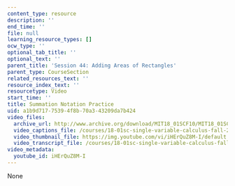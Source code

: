 ```yaml
---
content_type: resource
description: ''
end_time: ''
file: null
learning_resource_types: []
ocw_type: ''
optional_tab_title: ''
optional_text: ''
parent_title: 'Session 44: Adding Areas of Rectangles'
parent_type: CourseSection
related_resources_text: ''
resource_index_text: ''
resourcetype: Video
start_time: ''
title: Summation Notation Practice
uid: a1b9d717-7539-4f8b-70a3-43209da7b424
video_files:
  archive_url: http://www.archive.org/download/MIT18_01SCF10/MIT18_01SCF10Rec_35_300k.mp4
  video_captions_file: /courses/18-01sc-single-variable-calculus-fall-2010/db364436dfdc50dd843c86cc61edf687_iHErQuZ8M-I.vtt
  video_thumbnail_file: https://img.youtube.com/vi/iHErQuZ8M-I/default.jpg
  video_transcript_file: /courses/18-01sc-single-variable-calculus-fall-2010/80be2141043181e93a49521b33936016_iHErQuZ8M-I.pdf
video_metadata:
  youtube_id: iHErQuZ8M-I
---
```

None

